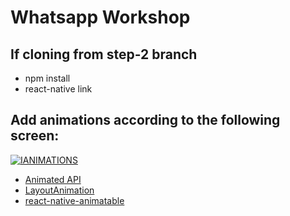 # Whatsapp Workshop

## If cloning from step-2 branch

- npm install
- react-native link

## Add animations according to the following screen:

[![IANIMATIONS](http://img.youtube.com/vi/OmZfMNsvBQA/0.jpg)](http://www.youtube.com/watch?v=OmZfMNsvBQA "Video Title")


- [Animated API](https://facebook.github.io/react-native/docs/animations.html)
- [LayoutAnimation](https://medium.com/@Jpoliachik/react-native-s-layoutanimation-is-awesome-4a4d317afd3e)
- [react-native-animatable](https://github.com/oblador/react-native-animatable)